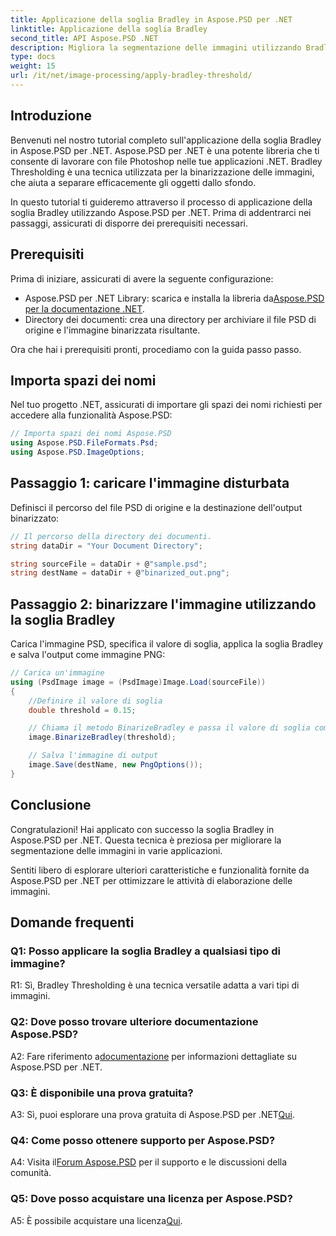 ```yaml
---
title: Applicazione della soglia Bradley in Aspose.PSD per .NET
linktitle: Applicazione della soglia Bradley
second_title: API Aspose.PSD .NET
description: Migliora la segmentazione delle immagini utilizzando Bradley Threshold in Aspose.PSD per .NET. Una guida passo passo per una binarizzazione efficace.
type: docs
weight: 15
url: /it/net/image-processing/apply-bradley-threshold/
---
```

## Introduzione

Benvenuti nel nostro tutorial completo sull'applicazione della soglia Bradley in Aspose.PSD per .NET. Aspose.PSD per .NET è una potente libreria che ti consente di lavorare con file Photoshop nelle tue applicazioni .NET. Bradley Thresholding è una tecnica utilizzata per la binarizzazione delle immagini, che aiuta a separare efficacemente gli oggetti dallo sfondo.

In questo tutorial ti guideremo attraverso il processo di applicazione della soglia Bradley utilizzando Aspose.PSD per .NET. Prima di addentrarci nei passaggi, assicurati di disporre dei prerequisiti necessari.

## Prerequisiti

Prima di iniziare, assicurati di avere la seguente configurazione:

-  Aspose.PSD per .NET Library: scarica e installa la libreria da[Aspose.PSD per la documentazione .NET](https://reference.aspose.com/psd/net/).
- Directory dei documenti: crea una directory per archiviare il file PSD di origine e l'immagine binarizzata risultante.

Ora che hai i prerequisiti pronti, procediamo con la guida passo passo.

## Importa spazi dei nomi

Nel tuo progetto .NET, assicurati di importare gli spazi dei nomi richiesti per accedere alla funzionalità Aspose.PSD:

```csharp
// Importa spazi dei nomi Aspose.PSD
using Aspose.PSD.FileFormats.Psd;
using Aspose.PSD.ImageOptions;
```

## Passaggio 1: caricare l'immagine disturbata

Definisci il percorso del file PSD di origine e la destinazione dell'output binarizzato:

```csharp
// Il percorso della directory dei documenti.
string dataDir = "Your Document Directory";

string sourceFile = dataDir + @"sample.psd";
string destName = dataDir + @"binarized_out.png";
```

## Passaggio 2: binarizzare l'immagine utilizzando la soglia Bradley

Carica l'immagine PSD, specifica il valore di soglia, applica la soglia Bradley e salva l'output come immagine PNG:

```csharp
// Carica un'immagine
using (PsdImage image = (PsdImage)Image.Load(sourceFile))
{
    //Definire il valore di soglia
    double threshold = 0.15;

    // Chiama il metodo BinarizeBradley e passa il valore di soglia come parametro
    image.BinarizeBradley(threshold);

    // Salva l'immagine di output
    image.Save(destName, new PngOptions());
}
```

## Conclusione

Congratulazioni! Hai applicato con successo la soglia Bradley in Aspose.PSD per .NET. Questa tecnica è preziosa per migliorare la segmentazione delle immagini in varie applicazioni.

Sentiti libero di esplorare ulteriori caratteristiche e funzionalità fornite da Aspose.PSD per .NET per ottimizzare le attività di elaborazione delle immagini.

## Domande frequenti

### Q1: Posso applicare la soglia Bradley a qualsiasi tipo di immagine?

R1: Sì, Bradley Thresholding è una tecnica versatile adatta a vari tipi di immagini.

### Q2: Dove posso trovare ulteriore documentazione Aspose.PSD?

 A2: Fare riferimento a[documentazione](https://reference.aspose.com/psd/net/) per informazioni dettagliate su Aspose.PSD per .NET.

### Q3: È disponibile una prova gratuita?

 A3: Sì, puoi esplorare una prova gratuita di Aspose.PSD per .NET[Qui](https://releases.aspose.com/).

### Q4: Come posso ottenere supporto per Aspose.PSD?

 A4: Visita il[Forum Aspose.PSD](https://forum.aspose.com/c/psd/34) per il supporto e le discussioni della comunità.

### Q5: Dove posso acquistare una licenza per Aspose.PSD?

 A5: È possibile acquistare una licenza[Qui](https://purchase.aspose.com/buy).
